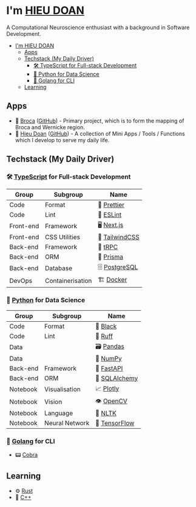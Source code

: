 # I'm [HIEU DOAN](https://hieudoanm.github.io)

A Computational Neuroscience enthusiast with a background in Software Development.

- [I'm HIEU DOAN](#im-hieu-doan)
  - [Apps](#apps)
  - [Techstack (My Daily Driver)](#techstack-my-daily-driver)
    - [🛠️ TypeScript for Full-stack Development](#️-typescript-for-full-stack-development)
    - [🐍 Python for Data Science](#-python-for-data-science)
    - [🦦 Golang for CLI](#-golang-for-cli)
  - [Learning](#learning)

## Apps

- 🧠 [Broca][app-broca] ([GitHub][github-broca]) - Primary project, which is to form the mapping of Broca and Wernicke region.
- 📱 [Hieu Doan][app-hieudoanm] ([GitHub][github-hieudoanm]) - A collection of Mini Apps / Tools / Functions which I develop to serve my daily life.

## Techstack (My Daily Driver)

### 🛠️ [TypeScript][typescript] for Full-stack Development

| Group     | Subgroup         | Name                          |
| --------- | ---------------- | ----------------------------- |
| Code      | Format           | 💅 [Prettier][prettier]       |
| Code      | Lint             | 🧰 [ESLint][eslint]           |
| Front-end | Framework        | 🖥️ [Next.js][next.js]         |
| Front-end | CSS Utilities    | 💅 [TailwindCSS][tailwindcss] |
| Back-end  | Framework        | 🚀 [tRPC][trpc]               |
| Back-end  | ORM              | 🔌 [Prisma][prisma]           |
| Back-end  | Database         | 🗄️ [PostgreSQL][postgresql]   |
| DevOps    | Containerisation | 🏗️ [Docker][docker]           |

### 🐍 [Python][python] for Data Science

| Group    | Subgroup       | Name                        |
| -------- | -------------- | --------------------------- |
| Code     | Format         | 💅 [Black][black]           |
| Code     | Lint           | 🧰 [Ruff][ruff]             |
| Data     |                | 🗃️ [Pandas][pandas]         |
| Data     |                | 🧮 [NumPy][numpy]           |
| Back-end | Framework      | 🚀 [FastAPI][fastapi]       |
| Back-end | ORM            | 🔌 [SQLAlchemy][sqlalchemy] |
| Notebook | Visualisation  | 📈 [Plotly][plotly]         |
| Notebook | Vision         | 👁️ [OpenCV][opencv]         |
| Notebook | Language       | 💬 [NLTK][nltk]             |
| Notebook | Neural Network | 🧠 [TensorFlow][tensorflow] |

### 🦦 [Golang][golang] for CLI

- 📟 [Cobra](https://cobra.dev/)

## Learning

- ⚙️ [Rust][rust]
- 🧰 [C++][cplusplus]

[app-broca]: https://hieudoanm.github.io/broca/
[github-broca]: https://github.com/hieudoanm/broca
[app-hieudoanm]: https://hieudoanm.github.io/
[github-hieudoanm]: https://github.com/hieudoanm.github.io
[black]: https://black.readthedocs.io/en/stable/
[cplusplus]: https://cplusplus.com/
[docker]: https://www.docker.com/
[eslint]: https://eslint.org/
[fastapi]: https://fastapi.tiangolo.com/
[golang]: https://go.dev/
[typescript]: https://www.typescriptlang.org/
[next.js]: https://nextjs.org/
[nltk]: https://www.nltk.org/
[numpy]: https://numpy.org/
[opencv]: https://opencv.org/
[pandas]: https://pandas.pydata.org/
[plotly]: https://plotly.com/
[postgresql]: https://www.postgresql.org/
[prettier]: https://prettier.io/
[prisma]: https://www.prisma.io/
[python]: https://www.python.org/
[ruff]: https://docs.astral.sh/ruff/
[rust]: https://www.rust-lang.org/
[sqlalchemy]: https://www.sqlalchemy.org/
[tailwindcss]: https://tailwindcss.com/
[tensorflow]: https://www.tensorflow.org
[trpc]: https://trpc.io/
